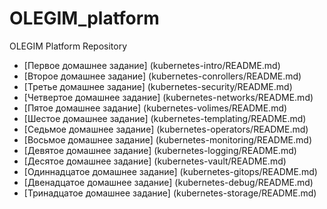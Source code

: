 # OLEGIM_platform

OLEGIM Platform Repository

- [Первое домашнее задание] (kubernetes-intro/README.md)
- [Второе домашнее задание] (kubernetes-conrollers/README.md)
- [Третье домашнее задание] (kubernetes-security/README.md)
- [Четвертое домашнее задание] (kubernetes-networks/README.md)
- [Пятое домашнее задание] (kubernetes-volimes/README.md)
- [Шестое домашнее задание] (kubernetes-templating/README.md)
- [Седьмое домашнее задание] (kubernetes-operators/README.md)
- [Восьмое домашнее задание] (kubernetes-monitoring/README.md)
- [Девятое домашнее задание] (kubernetes-logging/README.md)
- [Десятое домашнее задание] (kubernetes-vault/README.md)
- [Одиннадцатое домашнее задание] (kubernetes-gitops/README.md)
- [Двенадцатое домашнее задание] (kubernetes-debug/README.md)
- [Тринадцатое домашнее задание] (kubernetes-storage/README.md)
